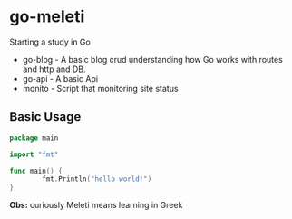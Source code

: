 # go-meleti
Starting a study in Go

- go-blog - A basic blog crud understanding how Go works with routes and http and DB.
- go-api - A basic Api
- monito - Script that monitoring site status

## Basic Usage

```go
package main

import "fmt"

func main() {
		fmt.Println("hello world!")
}
```

**Obs:** curiously Meleti means learning in Greek